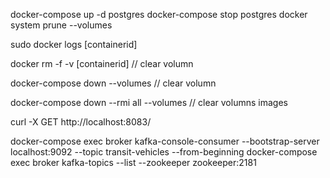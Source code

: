 docker-compose up -d postgres
docker-compose stop postgres
docker system prune --volumes

sudo docker logs [containerid]

docker rm -f -v [containerid] // clear volumn

docker-compose down --volumes // clear volumn

docker-compose down --rmi all --volumes // clear volumns images


curl -X GET http://localhost:8083/ 


docker-compose exec broker kafka-console-consumer --bootstrap-server localhost:9092 --topic transit-vehicles  --from-beginning
docker-compose exec broker kafka-topics --list --zookeeper zookeeper:2181
